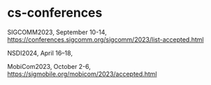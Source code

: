 # cs-conferences

SIGCOMM2023, September 10-14, https://conferences.sigcomm.org/sigcomm/2023/list-accepted.html

NSDI2024, April 16–18, 

MobiCom2023, October 2-6, https://sigmobile.org/mobicom/2023/accepted.html
